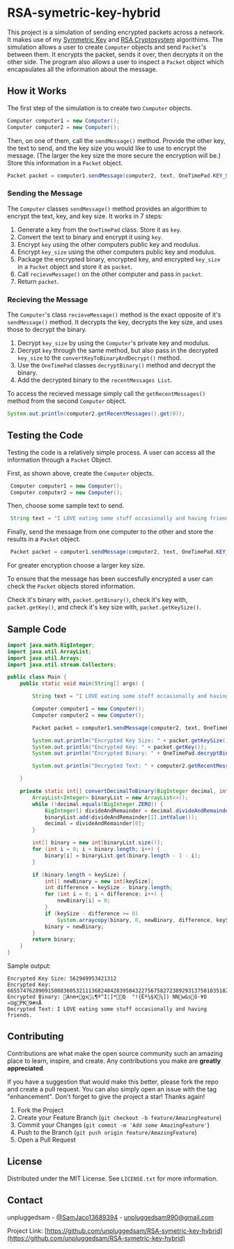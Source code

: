 # RSA-symetric-key-hybrid
This project is a simulation of sending encrypted packets across a network. It makes use of my <a href="https://github.com/unpluggedsam/symmetric-key-algorithim">Symmetric Key</a> 
and <a href="https://github.com/unpluggedsam/RSA-Cryptosystem">RSA Cryptosystem</a> algorithims. The simulation allows a user to create
`Computer` objects and send `Packet`'s between them. It encrypts the packet, sends it over, then decrypts it on the other side. The program also allows
a user to inspect a `Packet` object which encapsulates all the information about the message. 


## How it Works

The first step of the simulation is to create two `Computer` objects. 

```Java
Computer computer1 = new Computer();
Computer computer2 = new Computer();
```

Then, on one of them, call the `sendMessage()` method. Provide the other key, the text to send, and the key size you would like to use to encrypt the message. 
(The larger the key size the more secure the encryption will be.) Store this information in a `Packet` object.

```Java
Packet packet = computer1.sendMessage(computer2, text, OneTimePad.KEY_SIZE.ONE_HUNDRED_TWENTY_EIGHT);
```

### Sending the Message
The `Computer` classes `sendMessage()` method provides an algorithim to encrypt the text, key, and key size. It works in 7 steps:

1. Generate a key from the `OneTimePad` class. Store it as `key`. 
2. Convert the text to binary and encrypt it using `key`.
3. Encrypt `key` using the other computers public key and modulus.
4. Encrypt  `key_size` using the other computers public key and modulus.
5. Package the encrypted binary, encrypted key, and encrypted `key_size` in a `Packet` object and store it as `packet`.
6. Call `recieveMessage()` on the other computer and pass in `packet`.
7. Return `packet`.

### Recieving the Message
The `Computer`'s class `recieveMessage()` method is the exact opposite of it's `sendMessage()` method. It decrypts the key, decrypts the key size,
and uses those to decrypt the binary. 

1. Decrypt  `key_size` by using the `Computer`'s private key and modulus. 
2. Decrypt `key` through the same method, but also pass in the decrypted `key_size` to the `convertKeyToBinaryAndDecrypt()` method.
3. Use the `OneTimePad` classes `decryptBinary()` method and decrypt the binary.
4. Add the decrypted binary to the `recentMessages List`.

To access the recieved message simply call the `getRecentMessages()` method from the second `Computer` object. 
```Java
System.out.println(computer2.getRecentMessages().get(0));
```

## Testing the Code

Testing the code is a relatively simple process. A user can access all the information through a `Packet` Object.

First, as shown above, create the `Computer` objects.

```Java
 Computer computer1 = new Computer();
 Computer computer2 = new Computer();
 ```
 Then, choose some sample text to send. 

```Java
 String text = "I LOVE eating some stuff occasionally and having friends.";
 ```

Finally, send the message from one computer to the other and store the results in a `Packet` object. 

```Java
 Packet packet = computer1.sendMessage(computer2, text, OneTimePad.KEY_SIZE.ONE_HUNDRED_TWENTY_EIGHT);
```

For greater encryption choose a larger key size.
 
 
To ensure that the message has been succesfully encrypted a user can check the `Packet` objects stored information. 

Check it's binary with, `packet.getBinary()`, check it's key with, `packet.getKey()`, and check it's key size with, `packet.getKeySize()`.

## Sample Code

```Java
import java.math.BigInteger;
import java.util.ArrayList;
import java.util.Arrays;
import java.util.stream.Collectors;

public class Main {
    public static void main(String[] args) {

        String text = "I LOVE eating some stuff occasionally and having friends.";

        Computer computer1 = new Computer();
        Computer computer2 = new Computer();

        Packet packet = computer1.sendMessage(computer2, text, OneTimePad.KEY_SIZE.ONE_HUNDRED_TWENTY_EIGHT);

        System.out.println("Encrypted Key Size: " + packet.getKeySize());
        System.out.println("Encrypted Key: " + packet.getKey());
        System.out.println("Encrypted Binary: " + OneTimePad.decryptBinary(packet.getBinary(), convertDecimalToBinary(packet.getKey(), packet.getKeySize().intValue())));

        System.out.println("Decrypted Text: " + computer2.getRecentMessages().get(0));

    }

    private static int[] convertDecimalToBinary(BigInteger decimal, int keySize) {
        ArrayList<Integer> binaryList = new ArrayList<>();
        while (!decimal.equals(BigInteger.ZERO)) {
            BigInteger[] divideAndRemainder = decimal.divideAndRemainder(BigInteger.TWO);
            binaryList.add(divideAndRemainder[1].intValue());
            decimal = divideAndRemainder[0];
        }

        int[] binary = new int[binaryList.size()];
        for (int i = 0; i < binary.length; i++) {
            binary[i] = binaryList.get(binary.length - 1 - i);
        }

        if (binary.length < keySize) {
            int[] newBinary = new int[keySize];
            int difference = keySize - binary.length;
            for (int i = 0; i < difference; i++) {
                newBinary[i] = 0;
            }
            if (keySize - difference >= 0)
                System.arraycopy(binary, 0, newBinary, difference, keySize - difference);
            binary = newBinary;
        }
        return binary;
    }
}
```

Sample output: 
```
Encrypted Key Size: 562949953421312
Encrypted Key: 6655747628909150883605321113682484283950432275675827238929313750103518226623821161969841086812304745766931580047114874586148809581822087125906199241297766612126657313367502198359615779323116292574309772774650197477680886284305286631742040464958083373139190487751069901
Encrypted Binary: Anm+gx¡¶ª^I¦]*Q	"!{Ëº¼§X¼]) NNw&sõ·¥O »UgPK9#nÅ
Decrypted Text: I LOVE eating some stuff occasionally and having friends.
```

<!-- CONTRIBUTING -->
## Contributing

Contributions are what make the open source community such an amazing place to learn, inspire, and create. Any contributions you make are **greatly appreciated**.

If you have a suggestion that would make this better, please fork the repo and create a pull request. You can also simply open an issue with the tag "enhancement".
Don't forget to give the project a star! Thanks again!

1. Fork the Project
2. Create your Feature Branch (`git checkout -b feature/AmazingFeature`)
3. Commit your Changes (`git commit -m 'Add some AmazingFeature'`)
4. Push to the Branch (`git push origin feature/AmazingFeature`)
5. Open a Pull Request

<!-- LICENSE -->
## License

Distributed under the MIT License. See `LICENSE.txt` for more information.


<!-- CONTACT -->
## Contact

unpluggedsam - [@SamJaco13689394](https://twitter.com/SamJaco13689394) - unpluggedsam990@gmail.com

Project Link: [https://github.com/unpluggedsam/RSA-symetric-key-hybrid](https://github.com/unpluggedsam/RSA-symetric-key-hybrid)




